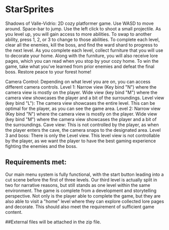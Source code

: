 # StarSprites

Shadows of Valle-Vidrio: 2D cozy platformer game.
Use WASD to move around. Space-bar to jump. Use the left click to shoot a small projectile.
As you level up, you will gain access to more abilities. To swap to another ability, press 1, 2, or 3 to change to those abilities.
To complete each level, clear all the enemies, kill the boss, and find the ward shard to progress to the next level. As you complete each level, collect furniture that you will use to decorate your home. Along with the furniture, you will also receive lore pages, which you can read when you stop by your cozy home.
To win the game, take what you've learned from prior enemies and defeat the final boss. Restore peace to your forest home!

Camera Control:
Depending on what level you are on, you can access different camera controls.
  Level 1: 
    Narrow view (Key bind "N") where the camera view is mostly on the player.
    Wide view (key bind "M") where the camera view showcases the player and a bit of the surroundings.
    Level view (key bind "L"): The camera view showcases the entire level. This can be optimal for the player, as you can see the game area.
  Level 2: 
    Narrow view (Key bind "N") where the camera view is mostly on the player.
    Wide view (key bind "M") where the camera view showcases the player and a bit of the surroundings.
    Cave view: This is not controlled by the player, as when the player enters the cave, the camera snaps to the designated area.
  Level 3 and boss:
    There is only the Level view. This level view is not controllable by the player, as we want the player to have the best gaming experience fighting the enemies and the boss.

## Requirements met:
Our main menu system is fully functional, with the start button leading into a cut scene before the first of three levels. Our third level is actually split in two for narrative reasons, but still stands as one level within the same environment. The game is complete from a development and storytelling perspective. Not only is the player able to complete the game, but they are also able to visit a "home" level where they can explore collected lore pages and decorate. This should also meet the requirement of sufficient game content. 

##External files will be attached in the zip file.



